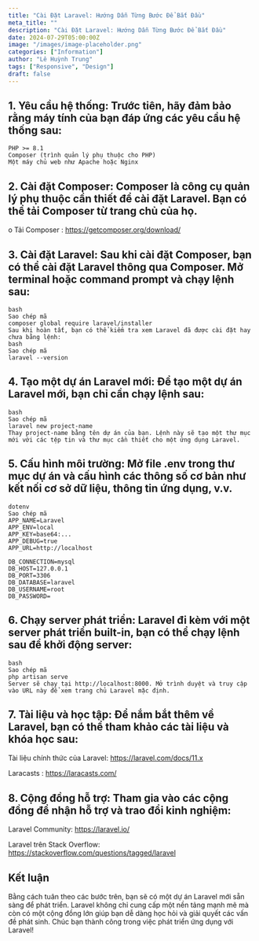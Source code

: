 ```yaml
---
title: "Cài Đặt Laravel: Hướng Dẫn Từng Bước Để Bắt Đầu"
meta_title: ""
description: "Cài Đặt Laravel: Hướng Dẫn Từng Bước Để Bắt Đầu"
date: 2024-07-29T05:00:00Z
image: "/images/image-placeholder.png"
categories: ["Information"]
author: "Lê Huỳnh Trung"
tags: ["Responsive", "Design"]
draft: false
---
```


## 1. Yêu cầu hệ thống: Trước tiên, hãy đảm bảo rằng máy tính của bạn đáp ứng các yêu cầu hệ thống sau:

```
PHP >= 8.1
Composer (trình quản lý phụ thuộc cho PHP)
Một máy chủ web như Apache hoặc Nginx
```

## 2. Cài đặt Composer: Composer là công cụ quản lý phụ thuộc cần thiết để cài đặt Laravel. Bạn có thể tải Composer từ trang chủ của họ.

o Tải Composer : https://getcomposer.org/download/

## 3. Cài đặt Laravel: Sau khi cài đặt Composer, bạn có thể cài đặt Laravel thông qua Composer. Mở terminal hoặc command prompt và chạy lệnh sau:

```
bash
Sao chép mã
composer global require laravel/installer
Sau khi hoàn tất, bạn có thể kiểm tra xem Laravel đã được cài đặt hay chưa bằng lệnh:
bash
Sao chép mã
laravel --version
```

## 4. Tạo một dự án Laravel mới: Để tạo một dự án Laravel mới, bạn chỉ cần chạy lệnh sau:

```
bash
Sao chép mã
laravel new project-name
Thay project-name bằng tên dự án của bạn. Lệnh này sẽ tạo một thư mục mới với các tệp tin và thư mục cần thiết cho một ứng dụng Laravel.
```

## 5. Cấu hình môi trường: Mở file .env trong thư mục dự án và cấu hình các thông số cơ bản như kết nối cơ sở dữ liệu, thông tin ứng dụng, v.v.

```
dotenv
Sao chép mã
APP_NAME=Laravel
APP_ENV=local
APP_KEY=base64:...
APP_DEBUG=true
APP_URL=http://localhost

DB_CONNECTION=mysql
DB_HOST=127.0.0.1
DB_PORT=3306
DB_DATABASE=laravel
DB_USERNAME=root
DB_PASSWORD=
```

## 6. Chạy server phát triển: Laravel đi kèm với một server phát triển built-in, bạn có thể chạy lệnh sau để khởi động server:

```
bash
Sao chép mã
php artisan serve
Server sẽ chạy tại http://localhost:8000. Mở trình duyệt và truy cập vào URL này để xem trang chủ Laravel mặc định.
```

## 7. Tài liệu và học tập: Để nắm bắt thêm về Laravel, bạn có thể tham khảo các tài liệu và khóa học sau:

Tài liệu chính thức của Laravel: https://laravel.com/docs/11.x

Laracasts : https://laracasts.com/

## 8. Cộng đồng hỗ trợ: Tham gia vào các cộng đồng để nhận hỗ trợ và trao đổi kinh nghiệm:

Laravel Community: https://laravel.io/

Laravel trên Stack Overflow: https://stackoverflow.com/questions/tagged/laravel

## Kết luận

Bằng cách tuân theo các bước trên, bạn sẽ có một dự án Laravel mới sẵn sàng để phát triển. Laravel không chỉ cung cấp một nền tảng mạnh mẽ mà còn có một cộng đồng lớn giúp bạn dễ dàng học hỏi và giải quyết các vấn đề phát sinh. Chúc bạn thành công trong việc phát triển ứng dụng với Laravel!
